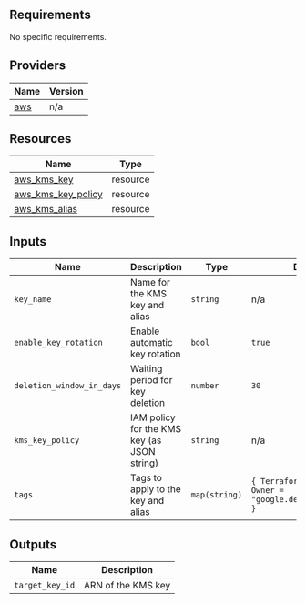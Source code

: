 ## Requirements

No specific requirements.

## Providers

| Name | Version |
|------|---------|
| [aws](https://registry.terraform.io/providers/hashicorp/aws/latest/docs) | n/a |

## Resources

| Name | Type |
|------|------|
| [aws_kms_key](https://registry.terraform.io/providers/hashicorp/aws/latest/docs/resources/kms_key) | resource |
| [aws_kms_key_policy](https://registry.terraform.io/providers/hashicorp/aws/latest/docs/resources/kms_key_policy) | resource |
| [aws_kms_alias](https://registry.terraform.io/providers/hashicorp/aws/latest/docs/resources/kms_alias) | resource |

## Inputs

| Name | Description | Type | Default | Required |
|------|-------------|------|---------|:--------:|
| `key_name` | Name for the KMS key and alias | `string` | n/a | ✅ Yes |
| `enable_key_rotation` | Enable automatic key rotation | `bool` | `true` | ❌ No |
| `deletion_window_in_days` | Waiting period for key deletion | `number` | `30` | ❌ No |
| `kms_key_policy` | IAM policy for the KMS key (as JSON string) | `string` | n/a | ✅ Yes |
| `tags` | Tags to apply to the key and alias | `map(string)` | `{ Terraformed = "true", Owner = "google.devops@google.io" }` | ❌ No |

## Outputs

| Name | Description |
|------|-------------|
| `target_key_id` | ARN of the KMS key |
